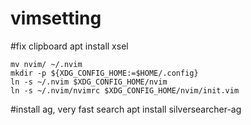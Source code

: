# vimsetting

#fix clipboard
apt install xsel

    mv nvim/ ~/.nvim
    mkdir -p ${XDG_CONFIG_HOME:=$HOME/.config}
    ln -s ~/.nvim $XDG_CONFIG_HOME/nvim
    ln -s ~/.nvim/nvimrc $XDG_CONFIG_HOME/nvim/init.vim

#install ag, very fast search
apt install silversearcher-ag
